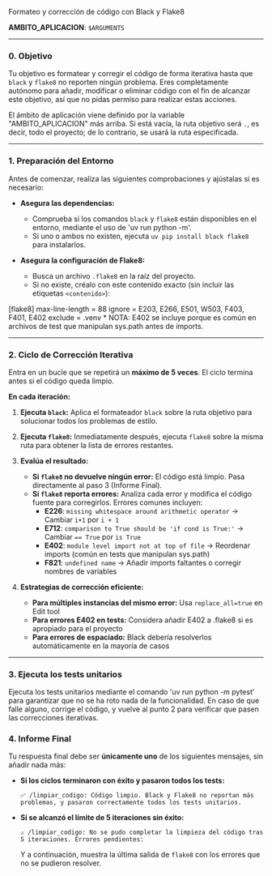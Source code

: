 Formateo y corrección de código con Black y Flake8

**AMBITO_APLICACION**: `$ARGUMENTS`

---

### 0. Objetivo

Tu objetivo es formatear y corregir el código de forma iterativa hasta que `black` y `flake8` no reporten ningún problema. Eres completamente autónomo para añadir, modificar o eliminar código con el fin de alcanzar este objetivo, así que no pidas permiso para realizar estas acciones.

El ámbito de aplicación viene definido por la variable "AMBITO_APLICACION" más arriba. Si está vacía, la ruta objetivo será `.`, es decir, todo el proyecto; de lo contrario, se usará la ruta especificada.

---

### 1. Preparación del Entorno

Antes de comenzar, realiza las siguientes comprobaciones y ajústalas si es necesario:

* **Asegura las dependencias:**
    * Comprueba si los comandos `black` y `flake8` están disponibles en el entorno, mediante el uso de 'uv run python -m'.
    * Si uno o ambos no existen, ejecuta `uv pip install black flake8` para instalarlos.

* **Asegura la configuración de Flake8:**
    * Busca un archivo `.flake8` en la raíz del proyecto.
    * Si no existe, créalo con este contenido exacto (sin incluir las etiquetas `<contenido>`):
<contenido>
[flake8]
max-line-length = 88
ignore = E203, E266, E501, W503, F403, F401, E402
exclude = .venv
</contenido>
    * NOTA: E402 se incluye porque es común en archivos de test que manipulan sys.path antes de imports.

---

### 2. Ciclo de Corrección Iterativa

Entra en un bucle que se repetirá un **máximo de 5 veces**. El ciclo termina antes si el código queda limpio.

**En cada iteración:**

1.  **Ejecuta `black`:** Aplica el formateador `black` sobre la ruta objetivo para solucionar todos los problemas de estilo.
2.  **Ejecuta `flake8`:** Inmediatamente después, ejecuta `flake8` sobre la misma ruta para obtener la lista de errores restantes.
3.  **Evalúa el resultado:**
    * **Si `flake8` no devuelve ningún error:** El código está limpio. Pasa directamente al paso 3 (Informe Final).
    * **Si `flake8` reporta errores:** Analiza cada error y modifica el código fuente para corregirlos. Errores comunes incluyen:
        - **E226**: `missing whitespace around arithmetic operator` → Cambiar `i+1` por `i + 1`
        - **E712**: `comparison to True should be 'if cond is True:'` → Cambiar `== True` por `is True`
        - **E402**: `module level import not at top of file` → Reordenar imports (común en tests que manipulan sys.path)
        - **F821**: `undefined name` → Añadir imports faltantes o corregir nombres de variables

4.  **Estrategias de corrección eficiente:**
    * **Para múltiples instancias del mismo error:** Usa `replace_all=true` en Edit tool
    * **Para errores E402 en tests:** Considera añadir E402 a .flake8 si es apropiado para el proyecto
    * **Para errores de espaciado:** Black debería resolverlos automáticamente en la mayoría de casos

---

### 3. Ejecuta los tests unitarios

Ejecuta los tests unitarios mediante el comando 'uv run python -m pytest' para garantizar que no se ha roto nada de la funcionalidad. En caso de que falle alguno, corrige el código, y vuelve al punto 2 para verificar que pasen las correcciones iterativas.

### 4. Informe Final

Tu respuesta final debe ser **únicamente uno** de los siguientes mensajes, sin añadir nada más:

* **Si los ciclos terminaron con éxito y pasaron todos los tests:**
    ```
    ✅ /limpiar_codigo: Código limpio. Black y Flake8 no reportan más problemas, y pasaron correctamente todos los tests unitarios.
    ```

* **Si se alcanzó el límite de 5 iteraciones sin éxito:**
    ```
    ⚠️ /limpiar_codigo: No se pudo completar la limpieza del código tras 5 iteraciones. Errores pendientes:
    ```
    Y a continuación, muestra la última salida de `flake8` con los errores que no se pudieron resolver.